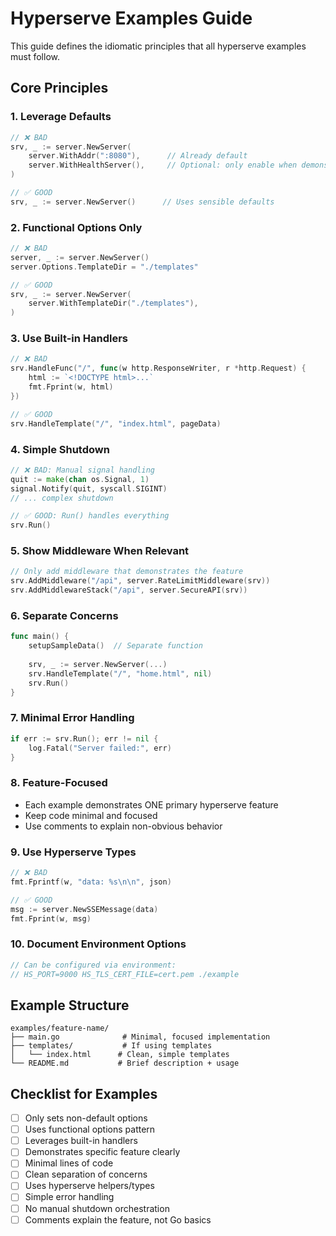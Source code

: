# Hyperserve Examples Guide

This guide defines the idiomatic principles that all hyperserve examples must follow.

## Core Principles

### 1. Leverage Defaults
```go
// ❌ BAD
srv, _ := server.NewServer(
    server.WithAddr(":8080"),      // Already default
    server.WithHealthServer(),     // Optional: only enable when demonstrating health checks
)

// ✅ GOOD  
srv, _ := server.NewServer()      // Uses sensible defaults
```

### 2. Functional Options Only
```go
// ❌ BAD
server, _ := server.NewServer()
server.Options.TemplateDir = "./templates"

// ✅ GOOD
srv, _ := server.NewServer(
    server.WithTemplateDir("./templates"),
)
```

### 3. Use Built-in Handlers
```go
// ❌ BAD
srv.HandleFunc("/", func(w http.ResponseWriter, r *http.Request) {
    html := `<!DOCTYPE html>...`
    fmt.Fprint(w, html)
})

// ✅ GOOD
srv.HandleTemplate("/", "index.html", pageData)
```

### 4. Simple Shutdown
```go
// ❌ BAD: Manual signal handling
quit := make(chan os.Signal, 1)
signal.Notify(quit, syscall.SIGINT)
// ... complex shutdown

// ✅ GOOD: Run() handles everything
srv.Run()
```

### 5. Show Middleware When Relevant
```go
// Only add middleware that demonstrates the feature
srv.AddMiddleware("/api", server.RateLimitMiddleware(srv))
srv.AddMiddlewareStack("/api", server.SecureAPI(srv))
```

### 6. Separate Concerns
```go
func main() {
    setupSampleData()  // Separate function
    
    srv, _ := server.NewServer(...)
    srv.HandleTemplate("/", "home.html", nil)
    srv.Run()
}
```

### 7. Minimal Error Handling
```go
if err := srv.Run(); err != nil {
    log.Fatal("Server failed:", err)
}
```

### 8. Feature-Focused
- Each example demonstrates ONE primary hyperserve feature
- Keep code minimal and focused
- Use comments to explain non-obvious behavior

### 9. Use Hyperserve Types
```go
// ❌ BAD
fmt.Fprintf(w, "data: %s\n\n", json)

// ✅ GOOD  
msg := server.NewSSEMessage(data)
fmt.Fprint(w, msg)
```

### 10. Document Environment Options
```go
// Can be configured via environment:
// HS_PORT=9000 HS_TLS_CERT_FILE=cert.pem ./example
```

## Example Structure

```
examples/feature-name/
├── main.go              # Minimal, focused implementation
├── templates/           # If using templates
│   └── index.html      # Clean, simple templates
└── README.md           # Brief description + usage
```

## Checklist for Examples

- [ ] Only sets non-default options
- [ ] Uses functional options pattern
- [ ] Leverages built-in handlers
- [ ] Demonstrates specific feature clearly
- [ ] Minimal lines of code
- [ ] Clean separation of concerns
- [ ] Uses hyperserve helpers/types
- [ ] Simple error handling
- [ ] No manual shutdown orchestration
- [ ] Comments explain the feature, not Go basics
